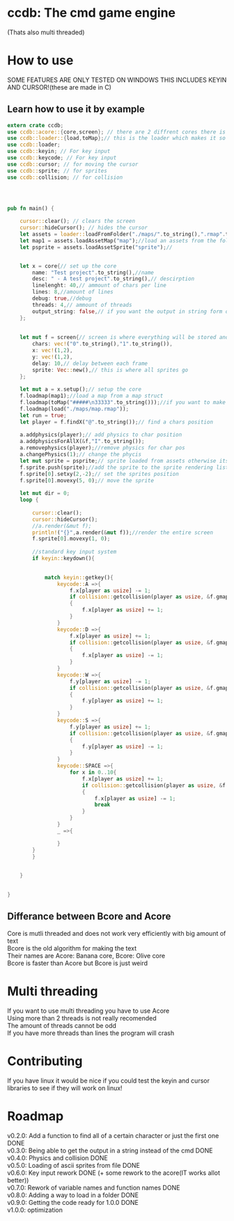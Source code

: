 # ccdb:  The cmd game engine  
(Thats also multi threaded)  
  
# How to use  
  
SOME FEATURES ARE ONLY TESTED ON WINDOWS THIS INCLUDES KEYIN AND CURSOR!(these are made in C)  
  
  
## Learn how to use it by example  
  
  
```rust  
extern crate ccdb;
use ccdb::acore::{core,screen}; // there are 2 diffrent cores there is Core and there is banana both work the same way when talking to them 
use ccdb::loader::{load,toMap};// this is the loader which makes it so you can load a map from file or load a map from string 
use ccdb::loader;
use ccdb::keyin; // For key input
use ccdb::keycode; // For key input
use ccdb::cursor; // for moving the cursor
use ccdb::sprite; // for sprites
use ccdb::collision; // for collision




pub fn main() {
    
    cursor::clear(); // clears the screen
    cursor::hideCursor(); // hides the cursor
    let assets = loader::loadFromFolder("./maps/".to_string(),".rmap".to_string(),".rsprite".to_string()); // get a folder of maps and sprites 
    let map1 = assets.loadAssetMap("map");//load an assets from the folder struct 
    let psprite = assets.loadAssetSprite("sprite");//


    let x = core{// set up the core
        name: "Test project".to_string(),//name 
        desc: " - A test project".to_string(),// descirption
        linelenght: 40,// ammount of chars per line
        lines: 8,//amount of lines
        debug: true,//debug 
        threads: 4,// ammount of threads
        output_string: false,// if you want the output in string form or it just to printed out to the console directly 
    };
    
    
    let mut f = screen{// screen is where everything will be stored and how it should be renderd 
        chars: vec!("0".to_string(),"1".to_string()),
        x: vec!(1,2),
        y: vec!(1,2),
        delay: 10,// delay between each frame
        sprite: Vec::new(),// this is where all sprites go
    };
    
    let mut a = x.setup();// setup the core
    f.loadmap(map1);//load a map from a map struct 
    f.loadmap(toMap("#####\n33333".to_string()));//if you want to make a map out of a string 
    f.loadmap(load("./maps/map.rmap"));
    let run = true;
    let player = f.findX("@".to_string());// find a chars position
    
    a.addphysics(player);// add physics to char position
    a.addphysicsForAllX(&f,"I".to_string());
    a.removephysics(player);//remove physics for char pos
    a.changePhysics(1);// change the phycis 
    let mut sprite = psprite;// sprite loaded from assets otherwise its sprite::load("./maps/sprite.rsprite");
    f.sprite.push(sprite);//add the sprite to the sprite rendering list 
    f.sprite[0].setxy(2,-2);// set the sprites position
    f.sprite[0].movexy(5, 0);// move the sprite
    
    let mut dir = 0;
    loop {
        
        cursor::clear();
        cursor::hideCursor();
        //a.render(&mut f);
        println!("{}",a.render(&mut f));//render the entire screen
        f.sprite[0].movexy(1, 0);
        
        //standard key input system
        if keyin::keydown(){

        
            match keyin::getkey(){
                keycode::A =>{
                    f.x[player as usize] -= 1;
                    if collision::getcollision(player as usize, &f.gmap())//how to get the collision must pass in the screen
                    {
                        f.x[player as usize] += 1;
                    }
                }
                keycode::D =>{
                    f.x[player as usize] += 1;
                    if collision::getcollision(player as usize, &f.gmap())
                    {
                        f.x[player as usize] -= 1;
                    }
                }
                keycode::W =>{
                    f.y[player as usize] -= 1;
                    if collision::getcollision(player as usize, &f.gmap())
                    {
                        f.y[player as usize] += 1;
                    }
                }
                keycode::S =>{
                    f.y[player as usize] += 1;
                    if collision::getcollision(player as usize, &f.gmap())
                    {
                        f.y[player as usize] -= 1;
                    }
                }
                keycode::SPACE =>{
                    for x in 0..10{
                        f.x[player as usize] += 1;
                        if collision::getcollision(player as usize, &f.gmap())
                        {
                            f.x[player as usize] -= 1;
                            break
                        }
                    }   
                }
                _ =>{

                }
        }   
        }
      

    }

  
}


```  
  
## Differance between Bcore and Acore  
Core is mutli threaded and does not work very efficiently with big amount of text  
Bcore is the old algorithm for making the text  
Their names are Acore: Banana core, Bcore: Olive core  
Bcore is faster than Acore but Bcore is just weird  
  
# Multi threading  
If you want to use multi threading you have to use Acore  
Using more than 2 threads is not really recomended  
The amount of threads cannot be odd  
If you have more threads than lines the program will crash  
  
# Contributing  
If you have linux it would be nice if you could test the keyin and cursor libraries to see if they will work on linux!  
  
# Roadmap  
v0.2.0: Add a function to find all of a certain character or just the first one  DONE  
v0.3.0: Being able to get the output in a string instead of the cmd   DONE  
v0.4.0: Physics and collision  DONE  
v0.5.0: Loading of ascii sprites from file  DONE  
v0.6.0: Key input rework  DONE (+ some rework to the acore(IT works allot better))  
v0.7.0: Rework of variable names and function names  DONE  
v0.8.0: Adding a way to load in a folder  DONE  
v0.9.0: Getting the code ready for 1.0.0  DONE  
v1.0.0: optimization    